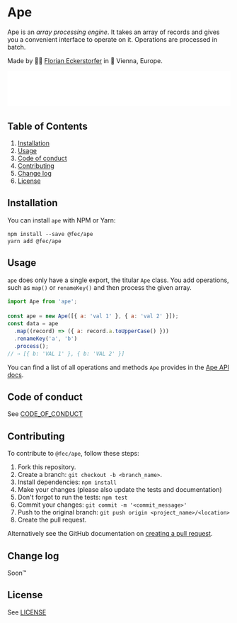 # Ape

Ape is an _array processing engine_. It takes an array of records and gives you a convenient interface to operate on it. Operations are processed in batch.

Made by 👨‍💻 [Florian Eckerstorfer](https://florian.ec) in 🎡 Vienna, Europe.

![](assets/readme-monkeys.svg)

## Table of Contents

1. [Installation](#installation)
2. [Usage](#usage)
3. [Code of conduct](#code-of-conduct)
4. [Contributing](#contributing)
5. [Change log](#change-log)
6. [License](#license)

## Installation

You can install `ape` with NPM or Yarn:

```shell
npm install --save @fec/ape
yarn add @fec/ape
```

## Usage

`ape` does only have a single export, the titular `Ape` class. You add operations, such as `map()` or `renameKey()` and then process the given array.

```javascript
import Ape from 'ape';

const ape = new Ape([{ a: 'val 1' }, { a: 'val 2' }]);
const data = ape
  .map((record) => ({ a: record.a.toUpperCase() }))
  .renameKey('a', 'b')
  .process();
// → [{ b: 'VAL 1' }, { b: 'VAL 2' }]
```

You can find a list of all operations and methods `Ape` provides in the [Ape API docs](https://ape.const.sh/main/index.html).

## Code of conduct

See [CODE_OF_CONDUCT](CODE_OF_CONDUCT.md)

## Contributing

To contribute to `@fec/ape`, follow these steps:

1. Fork this repository.
2. Create a branch: `git checkout -b <branch_name>`.
3. Install dependencies: `npm install`
4. Make your changes (please also update the tests and documentation)
5. Don't forgot to run the tests: `npm test`
6. Commit your changes: `git commit -m '<commit_message>'`
7. Push to the original branch: `git push origin <project_name>/<location>`
8. Create the pull request.

Alternatively see the GitHub documentation on [creating a pull request](https://help.github.com/en/github/collaborating-with-issues-and-pull-requests/creating-a-pull-request).

## Change log

Soon™️

## License

See [LICENSE](LICENSE.md)

